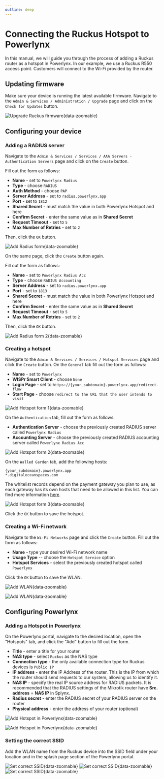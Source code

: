 ```yaml
---
outline: deep
---
```


# Connecting the Ruckus Hotspot to Powerlynx

In this manual, we will guide you through the process of adding a Ruckus router as a hotspot in Powerlynx. In our example, we use a Ruckus R550 access point. Customers will connect to the Wi-Fi provided by the router.

## Updating firmware
Make sure your device is running the latest available firmware. Navigate to the `Admin & Services / Administration / Upgrade` page and click on the `Check for Updates` button.

![Upgrade Ruckus firmware](images/ruckus_upgrade_firmware.png){data-zoomable}

## Configuring your device

### Adding a RADIUS server

Navigate to the `Admin & Services / Services / AAA Servers - Authentication Servers` page and click on the `Create` button.

Fill out the form as follows:
* **Name** - set to `Powerlynx Radius`
* **Type** - choose `RADIUS`
* **Auth Method** - choose `PAP`
* **Server Address** - set to `radius.powerlynx.app`
* **Port** - set to `1812`
* **Shared Secret** - must match the value in both Powerlynx Hotspot and here
* **Confirm Secret** - enter the same value as in **Shared Secret**
* **Request Timeout** - set to `5`
* **Max Number of Retries** - set to `2`

Then, click the `OK` button.

![Add Radius form](images/ruckus_add_radius_form1.png){data-zoomable}

On the same page, click the `Create` button again.

Fill out the form as follows:
* **Name** - set to `Powerlynx Radius Acc`
* **Type** - choose `RADIUS Accounting`
* **Server Address** - set to `radius.powerlynx.app`
* **Port** - set to `1813`
* **Shared Secret** - must match the value in both Powerlynx Hotspot and here
* **Confirm Secret** - enter the same value as in **Shared Secret**
* **Request Timeout** - set to `5`
* **Max Number of Retries** - set to `2`

Then, click the `OK` button.

![Add Radius form 2](images/ruckus_add_radius_form2.png){data-zoomable}

### Creating a hotspot

Navigate to the `Admin & Services / Services / Hotspot Services` page and click the `Create` button. On the `General` tab fill out the form as follows:

* **Name** - set to `Powerlynx`
* **WISPr Smart Client** - choose `None`
* **Login Page** - set to `https://{your_subdomain}.powerlynx.app/redirect-flow`
* **Start Page** - choose `redirect to the URL that the user intends to visit`

![Add Hotspot form 1](images/ruckus_add_hotspot_form1.png){data-zoomable}

On the `Authentication` tab, fill out the form as follows:
* **Authentication Server** - choose the previously created RADIUS server called `Powerlynx Radius`
* **Accounting Server** - choose the previously created RADIUS accounting server called `Powerlynx Radius Acc`

![Add Hotspot form 2](images/ruckus_add_hotspot_form2.png){data-zoomable}

On the `Walled Garden` tab, add the following hosts:
```
{your_subdomain}.powerlynx.app
*.digitaloceanspaces.com
```
The whitelist records depend on the payment gateway you plan to use, as each gateway has its own hosts that need to be allowed in this list. You can find more information [here](https://docs.powerlynx.app/finance/main.html).

![Add Hotspot form 3](images/ruckus_add_hotspot_form3.png){data-zoomable}

Click the `OK` button to save the hotspot.

### Creating a Wi-Fi network

Navigate to the `Wi-Fi Networks` page and click the `Create` button. Fill out the form as follows:
* **Name** - type your desired Wi-Fi network name
* **Usage Type** -- choose the `Hotspot Service` option
* **Hotspot Services** - select the previously created hotspot called `Powerlynx`

Click the `OK` button to save the WLAN.

![Add WLAN](images/ruckus_add_wlan1.png){data-zoomable}

![Add WLAN](images/ruckus_add_wlan2.png){data-zoomable}

## Configuring Powerlynx

### Adding a Hotspot in Powerlynx

On the Powerlynx portal, navigate to the desired location, open the "Hotspots" tab, and click the "Add" button to fill out the form.

* **Title** - enter a title for your router
* **NAS type** - select `Ruckus` as the NAS type
* **Connection type** - the only available connection type for Ruckus devices is `Public IP`
* **IP address** - enter the IP Address of the router. This is the IP from which the router should send requests to our system, allowing us to identify it.
* **NAS IP** - specify the real IP source address for RADIUS packets. It is recommended that the RADIUS settings of the Mikrotik router have **Src. address** = **NAS IP** in Splynx.
* **Radius secret** - enter the RADIUS secret of your RADIUS server on the router
* **Physical address** - enter the address of your router (optional)

![Add Hotspot in Powerlynx](images/ruckus_add_hotspot_in_powerlynx1.png){data-zoomable}

![Add Hotspot in Powerlynx](images/ruckus_add_hotspot_in_powerlynx2.png){data-zoomable}

### Setting the correct SSID

Add the WLAN name from the Ruckus device into the SSID field under your location and in the splash page section of the Powerlynx portal.

![Set correct SSID](images/ruckus_ssid1.png){data-zoomable}
![Set correct SSID](images/ruckus_ssid2.png){data-zoomable}
![Set correct SSID](images/ruckus_ssid3.png){data-zoomable}

